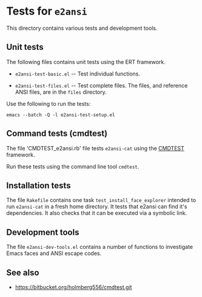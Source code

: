 # Tests for `e2ansi`

This directory contains various tests and development tools.

## Unit tests

The following files contains unit tests using the ERT framework.

* `e2ansi-test-basic.el` -- Test individual functions.

* `e2ansi-test-files.el` -- Test complete files. The files, and
  reference ANSI files, are in the `files` directory.

Use the following to run the tests:

```
emacs --batch -Q -l e2ansi-test-setup.el
```

## Command tests (cmdtest)

The file 'CMDTEST_e2ansi.rb' file tests `e2ansi-cat` using the
[CMDTEST] framework.

Run these tests using the command line tool `cmdtest`.

## Installation tests

The file `Rakefile` contains one task `test_install_face_explorer`
intended to run `e2ansi-cat` in a fresh home directory. It tests that
e2ansi can find it's dependencies. It also checks that it can be
executed via a symbolic link.

## Development tools

The file `e2ansi-dev-tools.el` contains a number of functions to
investigate Emacs faces and ANSI escape codes.

## See also

* https://bitbucket.org/holmberg556/cmdtest.git

<!-- Links -->
[CMDTEST]: https://bitbucket.org/holmberg556/cmdtest.git
